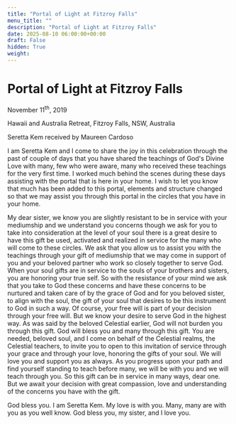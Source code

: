 ```yaml
---
title: "Portal of Light at Fitzroy Falls"
menu_title: ""
description: "Portal of Light at Fitzroy Falls"
date: 2025-08-10 06:00:00+00:00
draft: False
hidden: True
weight:
---
```

# Portal of Light at Fitzroy Falls

November 11<sup>th</sup>, 2019

Hawaii and Australia Retreat, Fitzroy Falls, NSW, Australia

Seretta Kem received by Maureen Cardoso

I am Seretta Kem and I come to share the joy in this celebration through the past of couple of days that you have shared the teachings of God's Divine Love with many, few who were aware, many who received these teachings for the very first time. I worked much behind the scenes during these days assisting with the portal that is here in your home. I wish to let you know that much has been added to this portal, elements and structure changed so that we may assist you through this portal in the circles that you have in your home.

My dear sister, we know you are slightly resistant to be in service with your mediumship and we understand you concerns though we ask for you to take into consideration at the level of your soul there is a great desire to have this gift be used, activated and realized in service for the many who will come to these circles. We ask that you allow us to assist you with the teachings through your gift of mediumship that we may come in support of you and your beloved partner who work so closely together to serve God. When your soul gifts are in service to the souls of your brothers and sisters, you are honoring your true self. So with the resistance of your mind we ask that you take to God these concerns and have these concerns to be nurtured and taken care of by the grace of God and for you beloved sister, to align with the soul, the gift of your soul that desires to be this instrument to God in such a way. Of course, your free will is part of your decision through your free will. But we know your desire to serve God in the highest way. As was said by the beloved Celestial earlier, God will not burden you through this gift. God will bless you and many through this gift. You are needed, beloved soul, and I come on behalf of the Celestial realms, the Celestial teachers, to invite you to open to this invitation of service through your grace and through your love, honoring the gifts of your soul. We will love you and support you as always. As you progress upon your path and find yourself standing to teach before many, we will be with you and we will teach through you. So this gift can be in service in many ways, dear one. But we await your decision with great compassion, love and understanding of the concerns you have with the gift.

God bless you. I am Seretta Kem. My love is with you. Many, many are with you as you well know. God bless you, my sister, and I love you.
